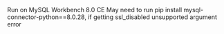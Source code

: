 Run on MySQL Workbench 8.0 CE
May need to run pip install mysql-connector-python==8.0.28, if getting ssl_disabled unsupported argument error
